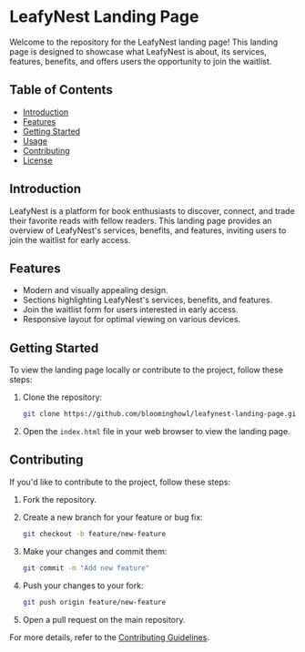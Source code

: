 # LeafyNest Landing Page

Welcome to the repository for the LeafyNest landing page! This landing page is designed to showcase what LeafyNest is about, its services, features, benefits, and offers users the opportunity to join the waitlist.

## Table of Contents

- [Introduction](#introduction)
- [Features](#features)
- [Getting Started](#getting-started)
- [Usage](#usage)
- [Contributing](#contributing)
- [License](#license)

## Introduction

LeafyNest is a platform for book enthusiasts to discover, connect, and trade their favorite reads with fellow readers. This landing page provides an overview of LeafyNest's services, benefits, and features, inviting users to join the waitlist for early access.

## Features

- Modern and visually appealing design.
- Sections highlighting LeafyNest's services, benefits, and features.
- Join the waitlist form for users interested in early access.
- Responsive layout for optimal viewing on various devices.

## Getting Started

To view the landing page locally or contribute to the project, follow these steps:

1. Clone the repository:

    ```bash
    git clone https://github.com/bloominghowl/leafynest-landing-page.git
    ```

2. Open the `index.html` file in your web browser to view the landing page.

## Contributing

If you'd like to contribute to the project, follow these steps:

1. Fork the repository.
2. Create a new branch for your feature or bug fix:

    ```bash
    git checkout -b feature/new-feature
    ```

3. Make your changes and commit them:

    ```bash
    git commit -m "Add new feature"
    ```

4. Push your changes to your fork:

    ```bash
    git push origin feature/new-feature
    ```

5. Open a pull request on the main repository.

For more details, refer to the [Contributing Guidelines](CONTRIBUTING.md).
